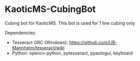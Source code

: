 # KaoticMS-CubingBot
Cubing bot for KaoticMS.
This bot is used for 1 line cubing only

Dependencies:
- Tesseract ORC (Windows): https://github.com/UB-Mannheim/tesseract/wiki
- Python: opencv-python, pytesseract, pyautogui, keyboard
